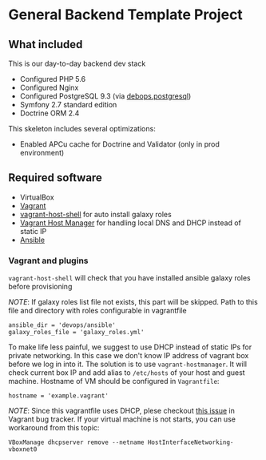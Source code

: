 General Backend Template Project
===================================

## What included

This is our day-to-day backend dev stack

 - Configured PHP 5.6
 - Configured Nginx
 - Configured PostgreSQL 9.3 (via [debops.postgresql](https://github.com/zenoamaro/ansible-postgresql))
 - Symfony 2.7 standard edition
 - Doctrine ORM 2.4

This skeleton includes several optimizations:

 - Enabled APCu cache for Doctrine and Validator (only in prod environment)

## Required software

 - VirtualBox
 - [Vagrant](https://www.vagrantup.com/)
 - [vagrant-host-shell](https://github.com/phinze/vagrant-host-shell) for auto install galaxy roles
 - [Vagrant Host Manager](https://github.com/smdahlen/vagrant-hostmanager) for handling local DNS and DHCP instead of static IP
 - [Ansible](http://docs.ansible.com/intro_installation.html)

### Vagrant and plugins

`vagrant-host-shell` will check that you have installed ansible galaxy roles before provisioning

*NOTE*: If galaxy roles list file not exists, this part will be skipped. Path to this file and directory with roles configurable in vagrantfile

```
ansible_dir = 'devops/ansible'
galaxy_roles_file = 'galaxy_roles.yml'
```

To make life less painful, we suggest to use DHCP instead of static IPs for private networking. In this case we don't know IP address of vagrant box before we log in into it. The solution is to use `vagrant-hostmanager`. It will check current box IP and add alias to `/etc/hosts` of your host and guest machine. Hostname of VM should be configured in `Vagrantfile`:

```
hostname = 'example.vagrant'
```

*NOTE*: Since this vagrantfile uses DHCP, plese checkout [this issue](https://github.com/mitchellh/vagrant/issues/3083) in Vagrant bug tracker. If your virtual machine is not starts, you can use workaround from this topic:

```
VBoxManage dhcpserver remove --netname HostInterfaceNetworking-vboxnet0
```

